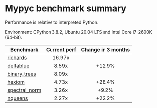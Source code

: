 # Mypyc benchmark summary

Performance is relative to interpreted Python.

Environment: CPython 3.8.2, Ubuntu 20.04 LTS and Intel Core i7-2600K (64-bit).

| Benchmark | Current perf | Change in 3 months |
| --- | :---: | :---: |
| [richards](benchmarks/richards.md) | 16.97x |  |
| [deltablue](benchmarks/deltablue.md) | 8.59x | +12.9% |
| [binary_trees](benchmarks/binary_trees.md) | 8.09x |  |
| [hexiom](benchmarks/hexiom.md) | 4.73x | +28.4% |
| [spectral_norm](benchmarks/spectral_norm.md) | 3.26x | +9.2% |
| [nqueens](benchmarks/nqueens.md) | 2.27x | +22.2% |
